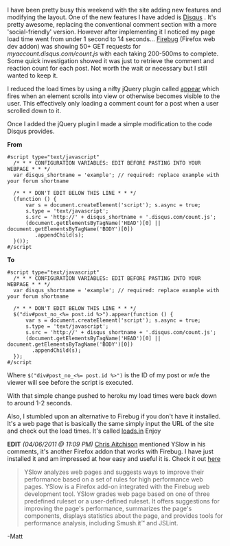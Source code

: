I have been pretty busy this weekend with the site adding new features and modifying the layout. One of the new features I have added is [Disqus](http://disqus.com/) . It's pretty awesome, replacing the conventional comment section with a more 'social-friendly' version. However after implementing it I noticed my page load time went from under 1 second to 14 seconds... [Firebug](http://getfirebug.com/) (Firefox web dev addon) was showing 50+ GET requests for <i>myaccount.disqus.com/count.js</i> with each taking 200-500ms to complete. Some quick investigation showed it was just to retrieve the comment and reaction count for each post. Not worth the wait or necessary but I still wanted to keep it.

I reduced the load times by using a nifty jQuery plugin called [appear](http://code.google.com/p/jquery-appear/) which fires when an element scrolls into view or otherwise becomes visible to the user. This effectively only loading a comment count for a post when a user scrolled down to it.

Once I added the jQuery plugin I made a simple modification to the code Disqus provides.

**From**

```
#script type="text/javascript"
  /* * * CONFIGURATION VARIABLES: EDIT BEFORE PASTING INTO YOUR WEBPAGE * * */
  var disqus_shortname = 'example'; // required: replace example with your forum shortname

  /* * * DON'T EDIT BELOW THIS LINE * * */
  (function () {
      var s = document.createElement('script'); s.async = true;
      s.type = 'text/javascript';
      s.src = 'http://' + disqus_shortname + '.disqus.com/count.js';
      (document.getElementsByTagName('HEAD')[0] || document.getElementsByTagName('BODY')[0])
         .appendChild(s);
  }());
#/script
```

**To**

```
#script type="text/javascript"
  /* * * CONFIGURATION VARIABLES: EDIT BEFORE PASTING INTO YOUR WEBPAGE * * */
  var disqus_shortname = 'example'; // required: replace example with your forum shortname

  /* * * DON'T EDIT BELOW THIS LINE * * */
  $("div#post_no_<%= post.id %>").appear(function () {
      var s = document.createElement('script'); s.async = true;
      s.type = 'text/javascript';
      s.src = 'http://' + disqus_shortname + '.disqus.com/count.js';
      (document.getElementsByTagName('HEAD')[0] || document.getElementsByTagName('BODY')[0])
        .appendChild(s);
  });
#/script
```

Where `$("div#post_no_<%= post.id %>")` is the ID of my post or w/e the viewer will see before the script is executed.

With that simple change pushed to heroku my load times were back down to around 1-2 seconds.

Also, I stumbled upon an alternative to Firebug if you don't have it installed. It's a web page that is basically the same simply input the URL of the site and check out the load times. It's called [loads.in](http://loads.in/)
Enjoy

**EDIT** <i>(04/06/2011 @ 11:09 PM)</i>
[Chris Aitchison](http://chrisaitchison.com/) mentioned YSlow in his comments, it's another Firefox addon that works with Firebug. I have just installed it and am impressed at how easy and useful it is. Check it out [here](http://developer.yahoo.com/yslow/)

<blockquote>
YSlow analyzes web pages and suggests ways to improve their performance based on a set of rules for high performance web pages. YSlow is a Firefox add-on integrated with the Firebug web development tool. YSlow grades web page based on one of three predefined ruleset or a user-defined ruleset. It offers suggestions for improving the page's performance, summarizes the page's components, displays statistics about the page, and provides tools for performance analysis, including Smush.it™ and JSLint.
</blockquote>

-Matt